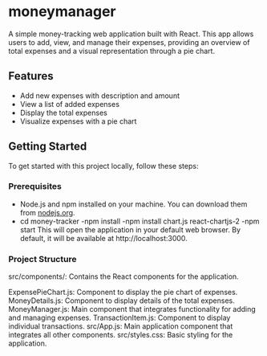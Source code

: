 # moneymanager


A simple money-tracking web application built with React. This app allows users to add, view, and manage their expenses, providing an overview of total expenses and a visual representation through a pie chart.

## Features

- Add new expenses with description and amount
- View a list of added expenses
- Display the total expenses
- Visualize expenses with a pie chart

## Getting Started

To get started with this project locally, follow these steps:

### Prerequisites

- Node.js and npm installed on your machine. You can download them from [nodejs.org](https://nodejs.org/).
- cd money-tracker
-npm install
-npm install chart.js react-chartjs-2
-npm start
This will open the application in your default web browser. By default, it will be available at http://localhost:3000.


### Project Structure
src/components/: Contains the React components for the application.

ExpensePieChart.js: Component to display the pie chart of expenses.
MoneyDetails.js: Component to display details of the total expenses.
MoneyManager.js: Main component that integrates functionality for adding and managing expenses.
TransactionItem.js: Component to display individual transactions.
src/App.js: Main application component that integrates all other components.
src/styles.css: Basic styling for the application.


